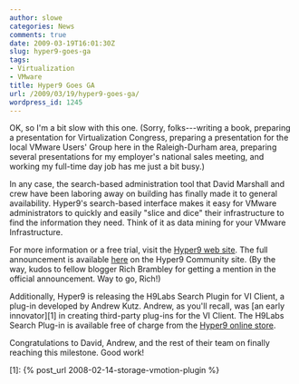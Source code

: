 ```yaml
---
author: slowe
categories: News
comments: true
date: 2009-03-19T16:01:30Z
slug: hyper9-goes-ga
tags:
- Virtualization
- VMware
title: Hyper9 Goes GA
url: /2009/03/19/hyper9-goes-ga/
wordpress_id: 1245
---
```


OK, so I'm a bit slow with this one. (Sorry, folks---writing a book, preparing a presentation for Virtualization Congress, preparing a presentation for the local VMware Users' Group here in the Raleigh-Durham area, preparing several presentations for my employer's national sales meeting, and working my full-time day job has me just a bit busy.)

In any case, the search-based administration tool that David Marshall and crew have been laboring away on building has finally made it to general availability. Hyper9's search-based interface makes it easy for VMware administrators to quickly and easily "slice and dice" their infrastructure to find the information they need. Think of it as data mining for your VMware Infrastructure.

For more information or a free trial, visit the [Hyper9 web site](http://www.hyper9.com/). The full announcement is available [here](http://community.hyper9.com/blogs/products/archive/2009/03/18/hyper9-unveils-eagerly-awaited-flagship-product-that-supports-the-management-of-virtual-infrastructures.aspx) on the Hyper9 Community site. (By the way, kudos to fellow blogger Rich Brambley for getting a mention in the official announcement. Way to go, Rich!)

Additionally, Hyper9 is releasing the H9Labs Search Plugin for VI Client, a plug-in developed by Andrew Kutz. Andrew, as you'll recall, was [an early innovator][1] in creating third-party plug-ins for the VI Client. The H9Labs Search Plug-in is available free of charge from the [Hyper9 online store](http://store.hyper9.com/).

Congratulations to David, Andrew, and the rest of their team on finally reaching this milestone. Good work!

[1]: {% post_url 2008-02-14-storage-vmotion-plugin %}

